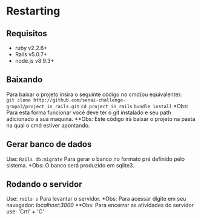 # Restarting

## Requisitos

* ruby v2.2.6+
* Rails v5.0.7+
* node.js v8.9.3+

## Baixando

Para baixar o projeto insira o seguinte código no cmd(ou equivalente): <br>
` git clone http://github.com/senai-challenge-grupo3/project_in_rails.git `
` cd project_in_rails `
` bundle install `
*Obs: Para esta forma funcionar você deve ter o git instalado e seu path adicionado a sua maquina.
**Obs: Este código irá baixar o projeto na pasta na qual o cmd estiver apontando.

## Gerar banco de dados

Use:
` Rails db:migrate `
Para gerar o banco no formato pré definido pelo sistema.
*Obs: O banco será produzido em sqlite3.

## Rodando o servidor

Use:
` rails s `
Para levantar o servidor.
*Obs: Para acessar digite em seu navegador: _localhost:3000_
**Obs: Para encerrar as atividades do servidor use: 'Crtl' + 'C'

